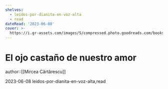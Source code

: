 ```yaml
---
shelves:
  - leidos-por-dianita-en-voz-alta
  - read
dateRead: '2023-06-08'
cover: >-
  https://i.gr-assets.com/images/S/compressed.photo.goodreads.com/books/1685768105l/171960337._SY475_.jpg
---
```

# El ojo castaño de nuestro amor

author::[[Mircea Cărtărescu]]

2023-06-08
leidos-por-dianita-en-voz-alta,read